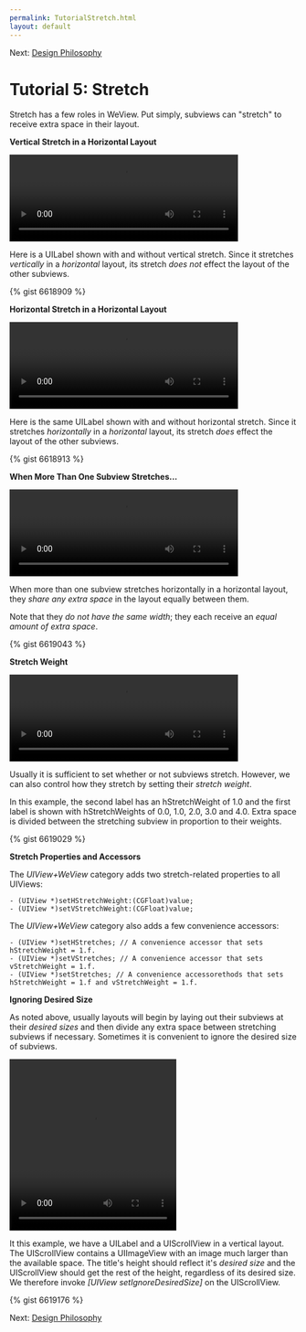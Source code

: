 ```yaml
---
permalink: TutorialStretch.html
layout: default
---
```


Next\: [Design Philosophy](designPhilosophy.html)

Tutorial 5: Stretch
==

<!-- TEMPLATE START -->

Stretch has a few roles in WeView.  Put simply, subviews can "stretch" to receive extra space in their layout.


__Vertical Stretch in a Horizontal Layout__

<video WIDTH="400" HEIGHT="152" AUTOPLAY="true" controls="true" LOOP="true" class="embedded_video" >
    <source src="videos/video-9ABCF1F2-A327-4C9A-A13E-25EC9E666F1F-14185-0006A073D25D55DE.mp4" type="video/mp4" />
    <source src="videos/video-9ABCF1F2-A327-4C9A-A13E-25EC9E666F1F-14185-0006A073D25D55DE.webm" type="video/webm" />
</video>

Here is a UILabel shown with and without vertical stretch.  Since it stretches _vertically_ in a _horizontal_ layout, its stretch _does not_ effect the layout of the other subviews.  

{% gist 6618909 %}


__Horizontal Stretch in a Horizontal Layout__

<video WIDTH="400" HEIGHT="152" AUTOPLAY="true" controls="true" LOOP="true" class="embedded_video" >
    <source src="videos/video-A5C00D90-5687-4FCC-B1A8-8B67F1E6D742-14185-0006A0767357299A.mp4" type="video/mp4" />
    <source src="videos/video-A5C00D90-5687-4FCC-B1A8-8B67F1E6D742-14185-0006A0767357299A.webm" type="video/webm" />
</video>

Here is the same UILabel shown with and without horizontal stretch.  Since it stretches _horizontally_ in a _horizontal_ layout, its stretch _does_ effect the layout of the other subviews.

{% gist 6618913 %}


__When More Than One Subview Stretches...__

<video WIDTH="400" HEIGHT="152" AUTOPLAY="true" controls="true" LOOP="true" class="embedded_video" >
    <source src="videos/video-308F14F1-4EED-4322-A938-5438B0214F0E-14185-0006A0C8DDA3AB6E.mp4" type="video/mp4" />
    <source src="videos/video-308F14F1-4EED-4322-A938-5438B0214F0E-14185-0006A0C8DDA3AB6E.webm" type="video/webm" />
</video>

When more than one subview stretches horizontally in a horizontal layout, they _share any extra space_ in the layout equally between them.

Note that they _do not have the same width_; they each receive an _equal amount of extra space_.

{% gist 6619043 %}


__Stretch Weight__

<video WIDTH="400" HEIGHT="152" AUTOPLAY="true" controls="true" LOOP="true" class="embedded_video" >
    <source src="videos/video-D48DFCA9-6095-42CD-81AA-77CDF1D053C1-14185-0006A1A248E1701E.mp4" type="video/mp4" />
    <source src="videos/video-D48DFCA9-6095-42CD-81AA-77CDF1D053C1-14185-0006A1A248E1701E.webm" type="video/webm" />
</video>

Usually it is sufficient to set whether or not subviews stretch.  However, we can also control how they stretch by setting their _stretch weight_.  

In this example, the second label has an hStretchWeight of 1.0 and the first label is shown with hStretchWeights of 0.0, 1.0, 2.0, 3.0 and 4.0.  Extra space is divided between the stretching subview in proportion to their weights.

{% gist 6619029 %}


__Stretch Properties and Accessors__

The _UIView+WeView_ category adds two stretch-related properties to all UIViews:

	- (UIView *)setHStretchWeight:(CGFloat)value;
	- (UIView *)setVStretchWeight:(CGFloat)value;

The _UIView+WeView_ category also adds a few convenience accessors:

	- (UIView *)setHStretches; // A convenience accessor that sets hStretchWeight = 1.f.
	- (UIView *)setVStretches; // A convenience accessor that sets vStretchWeight = 1.f.
	- (UIView *)setStretches; // A convenience accessorethods that sets hStretchWeight = 1.f and vStretchWeight = 1.f.


__Ignoring Desired Size__

As noted above, usually layouts will begin by laying out their subviews at their _desired sizes_ and then divide any extra space between stretching subviews if necessary.  Sometimes it is convenient to ignore the desired size of subviews.

<video WIDTH="292" HEIGHT="300" AUTOPLAY="true" controls="true" LOOP="true" class="embedded_video" >
    <source src="videos/video-B0203939-DBF5-4EDA-9DC3-D76E58FD7522-19015-0006A36CDD754484.mp4" type="video/mp4" />
    <source src="videos/video-B0203939-DBF5-4EDA-9DC3-D76E58FD7522-19015-0006A36CDD754484.webm" type="video/webm" />
</video>

It this example, we have a UILabel and a UIScrollView in a vertical layout.  The UIScrollView contains a UIImageView with an image much larger than the available space. The title's height should reflect it's _desired size_ and the UIScrollView should get the rest of the height, regardless of its desired size.  We therefore invoke _\[UIView setIgnoreDesiredSize\]_ on the UIScrollView.

{% gist 6619176 %}


<!-- TEMPLATE END -->

Next\: [Design Philosophy](designPhilosophy.html)